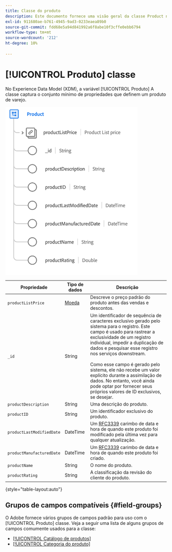 ```yaml
---
title: Classe do produto
description: Este documento fornece uma visão geral da classe Product no Experience Data Model (XDM).
exl-id: 911680ae-b761-4945-9ad3-0233eaea89b0
source-git-commit: fdd68e5a94d841992a6f8abe10f3cffe0ebb6794
workflow-type: tm+mt
source-wordcount: '212'
ht-degree: 10%

---
```


# [!UICONTROL Produto] classe

No Experience Data Model (XDM), a variável [!UICONTROL Produto] A classe captura o conjunto mínimo de propriedades que definem um produto de varejo.

![](../images/classes/product.png)

| Propriedade | Tipo de dados | Descrição |
| --- | --- | --- |
| `productListPrice` | [Moeda](../data-types/currency.md) | Descreve o preço padrão do produto antes das vendas e descontos. |
| `_id` | String | Um identificador de sequência de caracteres exclusivo gerado pelo sistema para o registro. Este campo é usado para rastrear a exclusividade de um registro individual, impedir a duplicação de dados e pesquisar esse registro nos serviços downstream.<br><br>Como esse campo é gerado pelo sistema, ele não recebe um valor explícito durante a assimilação de dados. No entanto, você ainda pode optar por fornecer seus próprios valores de ID exclusivos, se desejar. |
| `productDescription` | String | Uma descrição do produto. |
| `productID` | String | Um identificador exclusivo do produto. |
| `productLastModifiedDate` | DateTime | Um [RFC3339](https://datatracker.ietf.org/doc/html/rfc3339) carimbo de data e hora de quando este produto foi modificado pela última vez para qualquer atualização. |
| `productManufacturedDate` | DateTime | Um [RFC3339](https://datatracker.ietf.org/doc/html/rfc3339) carimbo de data e hora de quando este produto foi criado. |
| `productName` | String | O nome do produto. |
| `productRating` | String | A classificação da revisão do cliente do produto. |

{style="table-layout:auto"}

## Grupos de campos compatíveis {#field-groups}

O Adobe fornece vários grupos de campos padrão para uso com o [!UICONTROL Produto] classe. Veja a seguir uma lista de alguns grupos de campos comumente usados para a classe:

* [[!UICONTROL Catálogo de produtos]](../field-groups/product/product-catalog.md)
* [[!UICONTROL Categoria do produto]](../field-groups/product/product-category.md)
